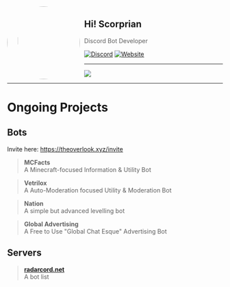 <!-- ## Hi! I'm Igor Kowalczyk 🖐️ -->

<img width="170" height="170" align="left" style="float: left; margin: 0 10px 0 0; border-radius: 50%;" src="https://theoverlook.xyz/Images/scorprian.png">  

## Hi! Scorprian
> Discord Bot Developer<br>

[![Discord](https://img.shields.io/discord/666599184844980224?color=333&label=Server&logo=discord&logoColor=fff&style=flat-square)](https://theoverlook.xyz/support)
[![Website](https://img.shields.io/website?down_color=333&down_message=off&label=Website&logo=GoogleChrome&logoColor=fff&style=flat-square&up_color=333&up_message=up&url=https%3A%2F%2Ftheoverlook.xyz)](https://theoverlook.xyz)


---
<a href="https://discord.com/users/381710555096023061">
 <img src="https://lanyard.cnrad.dev/api/381710555096023061?hideTimestamp=true" style="float: center;" align="center" />
</a>

---

# Ongoing Projects  


## Bots
Invite here: https://theoverlook.xyz/invite
> **MCFacts**  
A Minecraft-focused Information & Utility Bot  

> **Vetrilox**  
A Auto-Moderation focused Utility & Moderation Bot  

> **Nation**  
A simple but advanced levelling bot

> **Global Advertising**  
A Free to Use "Global Chat Esque" Advertising Bot

## Servers
> **[radarcord.net](https://radarcord.net)**  
A bot list


<!-- Copied & Modified with Permission from Igor Kowalczyk -->








